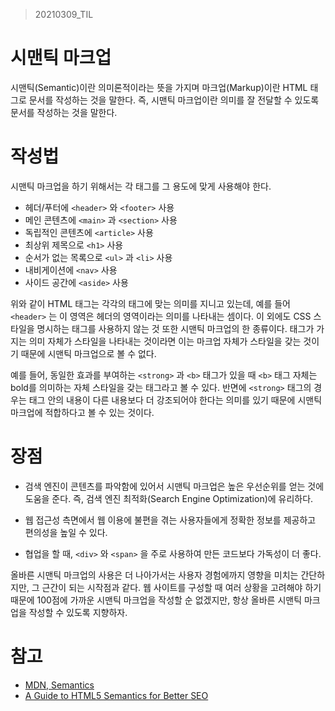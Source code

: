 > 20210309_TIL

# 시맨틱 마크업

시맨틱(Semantic)이란 의미론적이라는 뜻을 가지며 마크업(Markup)이란 HTML 태그로 문서를 작성하는 것을 말한다. 즉, 시맨틱 마크업이란 의미를 잘 전달할 수 있도록 문서를 작성하는 것을 말한다.

# 작성법

시맨틱 마크업을 하기 위해서는 각 태그를 그 용도에 맞게 사용해야 한다.

- 헤더/푸터에 `<header>` 와 `<footer>` 사용
- 메인 콘텐츠에 `<main>` 과 `<section>` 사용
- 독립적인 콘텐츠에 `<article>` 사용
- 최상위 제목으로 `<h1>` 사용
- 순서가 없는 목록으로 `<ul>` 과 `<li>` 사용
- 내비게이션에 `<nav>` 사용
- 사이드 공간에 `<aside>` 사용

위와 같이 HTML 태그는 각각의 태그에 맞는 의미를 지니고 있는데, 예를 들어 `<header>` 는 이 영역은 헤더의 영역이라는 의미를 나타내는 셈이다. 이 외에도 CSS 스타일을 명시하는 태그를 사용하지 않는 것 또한 시맨틱 마크업의 한 종류이다. 태그가 가지는 의미 자체가 스타일을 나타내는 것이라면 이는 마크업 자체가 스타일을 갖는 것이기 때문에 시맨틱 마크업으로 볼 수 없다.

예를 들어, 동일한 효과를 부여하는 `<strong>` 과 `<b>` 태그가 있을 때 `<b>` 태그 자체는 bold를 의미하는 자체 스타일을 갖는 태그라고 볼 수 있다. 반면에 `<strong>` 태그의 경우는 태그 안의 내용이 다른 내용보다 더 강조되어야 한다는 의미를 있기 때문에 시맨틱 마크업에 적합하다고 볼 수 있는 것이다.

# 장점

- 검색 엔진이 콘텐츠를 파악함에 있어서 시맨틱 마크업은 높은 우선순위를 얻는 것에 도움을 준다. 즉, 검색 엔진 최적화(Search Engine Optimization)에 유리하다.

- 웹 접근성 측면에서 웹 이용에 불편을 겪는 사용자들에게 정확한 정보를 제공하고 편의성을 높일 수 있다.

- 협업을 할 때, `<div>` 와 `<span>` 을 주로 사용하여 만든 코드보다 가독성이 더 좋다.

올바른 시맨틱 마크업의 사용은 더 나아가서는 사용자 경험에까지 영향을 미치는 간단하지만, 그 근간이 되는 시작점과 같다. 웹 사이트를 구성할 때 여러 상황을 고려해야 하기 때문에 100점에 가까운 시맨틱 마크업을 작성할 순 없겠지만, 항상 올바른 시맨틱 마크업을 작성할 수 있도록 지향하자.

# 참고

- [MDN, Semantics](https://developer.mozilla.org/ko/docs/Glossary/Semantics)
- [A Guide to HTML5 Semantics for Better SEO](https://onextrapixel.com/html5-semantics-better-seo/)
